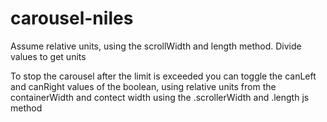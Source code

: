 # carousel-niles

Assume relative units,  using the scrollWidth and length method. Divide values to get units

To stop the carousel after the limit is exceeded you can toggle the canLeft
and canRight values of the boolean, using relative units from the containerWidth and contect width using the .scrollerWidth and .length js method
